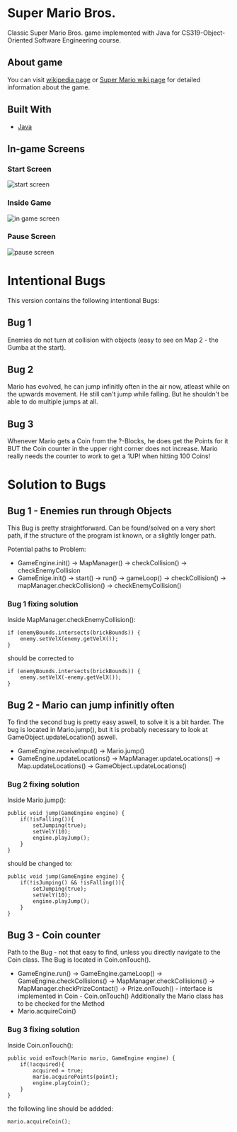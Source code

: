 # Super Mario Bros.

Classic Super Mario Bros. game implemented with Java for CS319-Object-Oriented Software Engineering course.

## About game

You can visit [wikipedia page](https://en.wikipedia.org/wiki/Super_Mario_Bros.) or [Super Mario wiki page](https://www.mariowiki.com/Super_Mario_Bros.) for detailed information about the game.

## Built With
* [Java](https://www.java.com/)

## In-game Screens

### Start Screen
![start screen](https://raw.githubusercontent.com/ahmetcandiroglu/1G.Super-Mario-Bros/master/docs/Screenshots/Start%20screen.png)

### Inside Game
![in game screen](https://raw.githubusercontent.com/ahmetcandiroglu/1G.Super-Mario-Bros/master/docs/Screenshots/In%20game%20screen.png)

### Pause Screen
![pause screen](https://raw.githubusercontent.com/ahmetcandiroglu/1G.Super-Mario-Bros/master/docs/Screenshots/Pause%20screen.png)

# Intentional Bugs

This version contains the following intentional Bugs:

## Bug 1
Enemies do not turn at collision with objects (easy to see on Map 2 - the Gumba at the start).

## Bug 2
Mario has evolved, he can jump infinitly often in the air now, atleast while on the upwards movement. He still can't jump while falling.
But he shouldn't be able to do multiple jumps at all.

## Bug 3
Whenever Mario gets a Coin from the ?-Blocks, he does get the Points for it BUT the Coin counter in the upper right corner does not increase.
Mario really needs the counter to work to get a 1UP! when hitting 100 Coins!






# Solution to Bugs

## Bug 1 - Enemies run through Objects
This Bug is pretty straightforward. Can be found/solved on a very short path, if the structure of the program ist known, or a slightly longer path.

Potential paths to Problem:
* GameEngine.init() -> MapManager() -> checkCollision() -> checkEnemyCollision
* GameEnige.init() -> start() -> run() -> gameLoop() -> checkCollision() -> mapManager.checkCollision() -> checkEnemyCollision()

### Bug 1 fixing solution
Inside MapManager.checkEnemyCollision():

    if (enemyBounds.intersects(brickBounds)) {
        enemy.setVelX(enemy.getVelX());
    }

should be corrected to

    if (enemyBounds.intersects(brickBounds)) {
        enemy.setVelX(-enemy.getVelX());
    }

## Bug 2 - Mario can jump infinitly often
To find the second bug is pretty easy aswell, to solve it is a bit harder.
The bug is located in Mario.jump(), but it is probably necessary to look at GameObject.updateLocation() aswell.
* GameEngine.receiveInput() -> Mario.jump()
* GameEngine.updateLocations() -> MapManager.updateLocations() -> Map.updateLocations() -> GameObject.updateLocations()

### Bug 2 fixing solution
Inside Mario.jump():

    public void jump(GameEngine engine) {
        if(!isFalling()){
            setJumping(true);
            setVelY(10);
            engine.playJump();
        }
    }

should be changed to:

    public void jump(GameEngine engine) {
        if(!isJumping() && !isFalling()){
            setJumping(true);
            setVelY(10);
            engine.playJump();
        }
    }


## Bug 3 - Coin counter
Path to the Bug - not that easy to find, unless you directly navigate to the Coin class.
The Bug is located in Coin.onTouch().
* GameEngine.run() -> GameEngine.gameLoop() -> GameEngine.checkCollisions() -> MapManager.checkCollisions() -> MapManager.checkPrizeContact() -> Prize.onTouch() - interface is implemented in Coin - Coin.onTouch()
Additionally the Mario class has to be checked for the Method
* Mario.acquireCoin()

### Bug 3 fixing solution
Inside Coin.onTouch():

    public void onTouch(Mario mario, GameEngine engine) {
        if(!acquired){
            acquired = true;
            mario.acquirePoints(point);
            engine.playCoin();
        }
    }

the following line should be addded:

    mario.acquireCoin();